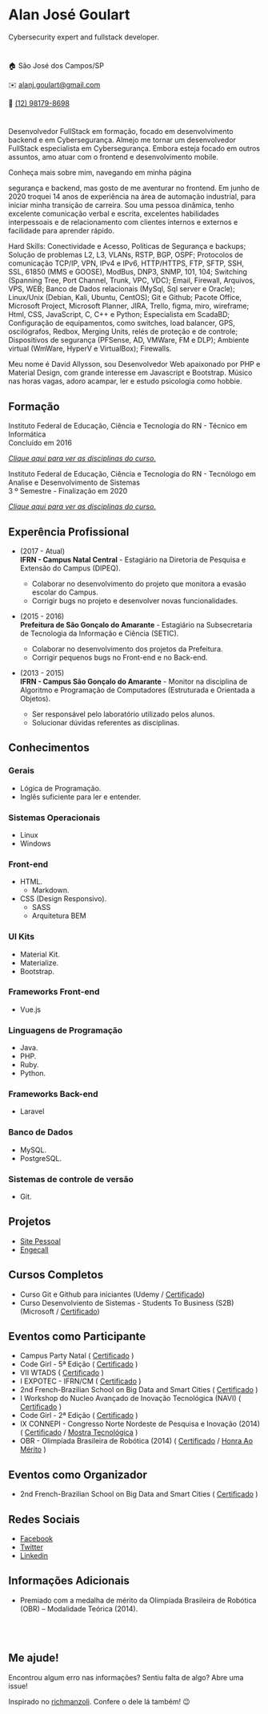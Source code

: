 # Alan José Goulart
Cybersecurity expert and fullstack developer.

# 

:house:    São José dos Campos/SP <br>

:envelope: alanj.goulart@gmail.com

:iphone:   [(12) 98179-8698][tel]

[tel]: https://api.whatsapp.com/send?phone=5512981798698

# 
Desenvolvedor FullStack em formação, focado em desenvolvimento backend e em Cybersegurança. Almejo me tornar um desenvolvedor FullStack especialista em Cybersegurança. Embora esteja focado em outros assuntos, amo atuar com o frontend e desenvolvimento mobile.

Conheça mais sobre mim, navegando em minha página

 segurança e backend, mas gosto de me aventurar no frontend. Em junho de 
2020 troquei 14 anos de experiência na área de automação industrial, para iniciar minha transição de carreira. Sou uma 
pessoa dinâmica, tenho excelente comunicação verbal e escrita, excelentes habilidades interpessoais e de 
relacionamento com clientes internos e externos e facilidade para aprender rápido. 

Hard Skills: Conectividade e Acesso, Políticas de Segurança e backups; Solução de problemas L2, L3, VLANs, RSTP, 
BGP, OSPF; Protocolos de comunicação TCP/IP, VPN, IPv4 e IPv6, HTTP/HTTPS, FTP, SFTP, SSH, SSL, 61850 (MMS 
e GOOSE), ModBus, DNP3, SNMP, 101, 104; Switching (Spanning Tree, Port Channel, Trunk, VPC, VDC); Email, 
Firewall, Arquivos, VPS, WEB; Banco de Dados relacionais (MySql, Sql server e Oracle); Linux/Unix (Debian, Kali, 
Ubuntu, CentOS); Git e Github; Pacote Office, Microsoft Project, Microsoft Planner, JIRA, Trello, figma, miro, wireframe; 
Html, CSS, JavaScript, C, C++ e Python; Especialista em ScadaBD; Configuração de equipamentos, como switches, 
load balancer, GPS, oscilógrafos, Redbox, Merging Units, relés de proteção e de controle; Dispositivos de segurança 
(PFSense, AD, VMWare, FM e DLP); Ambiente virtual (WmWare, HyperV e VirtualBox); Firewalls. 

Meu nome é David Allysson, sou Desenvolvedor Web apaixonado por PHP e Material Design, com grande interesse em Javascript e Bootstrap. Músico nas horas vagas, adoro acampar, ler e estudo psicologia como hobbie.

## Formação
Instituto Federal de Educação, Ciência e Tecnologia do RN - Técnico em Informática <br>
Concluído em 2016

[_Clique aqui para ver as disciplinas do curso._](DISCIPLINAS.md#técnico-em-informática)

Instituto Federal de Educação, Ciência e Tecnologia do RN - Tecnólogo em Analise e Desenvolvimento de Sistemas <br>
3 º Semestre - Finalização em 2020

[_Clique aqui para ver as disciplinas do curso._](DISCIPLINAS.md#tecnólogo-em-análise-e-desenvolvimento-de-sistemas)

## Experência Profissional
* (2017 -  Atual) <br>
**IFRN - Campus Natal Central** -
Estagiário na Diretoria de Pesquisa e Extensão do Campus (DIPEQ).
  * Colaborar no desenvolvimento do projeto que monitora a evasão escolar do Campus.
  * Corrigir bugs no projeto e desenvolver novas funcionalidades.


* (2015 -  2016) <br>
**Prefeitura de São Gonçalo do Amarante** -
Estagiário na Subsecretaria de Tecnologia da Informação e Ciência (SETIC).
  * Colaborar no desenvolvimento dos projetos da Prefeitura.
  * Corrigir pequenos bugs no Front-end e no Back-end.


* (2013 -  2015) <br>
**IFRN - Campus São Gonçalo do Amarante** -
Monitor na disciplina de Algoritmo e Programação de Computadores (Estruturada e Orientada a Objetos).
  * Ser responsável pelo laboratório utilizado pelos alunos.
  * Solucionar dúvidas referentes as disciplinas.

## Conhecimentos

### Gerais
* Lógica de Programação.
* Inglês suficiente para ler e entender.

### Sistemas Operacionais
* Linux
* Windows

### Front-end
* HTML.
  * Markdown.
* CSS (Design Responsivo).
  * SASS
  * Arquitetura BEM

### UI Kits
* Material Kit.
* Materialize.
* Bootstrap.

### Frameworks Front-end
* Vue.js

### Linguagens de Programação
* Java.
* PHP.
* Ruby.
* Python.

### Frameworks Back-end
* Laravel

### Banco de Dados
* MySQL.
* PostgreSQL.

### Sistemas de controle de versão
* Git.

## Projetos
* [Site Pessoal](https://davidallysson.github.io/)
* [Engecall](https://davidallysson.github.io/Engecall)

## Cursos Completos
* Curso Git e Github para iniciantes (Udemy / [Certificado](#))
* Curso Desenvolviento de Sistemas - Students To Business (S2B) (Microsoft / [Certificado](#))

## Eventos como Participante
* Campus Party Natal ( [Certificado](certificados/cpnatal.pdf) )
* Code Girl - 5ª Edição ( [Certificado](certificados/code-girl-5.pdf) )
* VII WTADS ( [Certificado](certificados/vii-workshop-tads.pdf) )
* I EXPOTEC - IFRN/CM ( [Certificado](certificados/expotecifrncm-2017.pdf) )
* 2nd French-Brazilian School on Big Data and Smart Cities ( [Certificado](certificados/smart-cities.pdf) )
* I Workshop do Nucleo Avançado de Inovação Tecnológica (NAVI) ( [Certificado](certificados/workshop-navi.pdf) )
* Code Girl - 2ª Edição ( [Certificado](certificados/code-girl-2.pdf) )
* IX CONNEPI - Congresso Norte Nordeste de Pesquisa e Inovação (2014) ( [Certificado](certificados/connepi-2014.pdf) / [Mostra Tecnológica](certificados/mostra-tecnologica.pdf) )
* OBR - Olimpíada Brasileira de Robótica (2014) ( [Certificado](certificados/obr-2014.pdf) / [Honra Ao Mérito](certificados/obr-honra-ao-merito.pdf) )

## Eventos como Organizador
* 2nd French-Brazilian School on Big Data and Smart Cities ( [Certificado](certificados/smart-cities-organization.pdf) )

## Redes Sociais
*  [Facebook](https://www.facebook.com/david.allysson.9)
*  [Twitter](https://twitter.com/DaviDAllysson)
*  [Linkedin](https://www.linkedin.com/in/david-allysson-527791118/)

## Informações Adicionais
* Premiado com a medalha de mérito da Olimpíada Brasileira de Robótica (OBR) – Modalidade Teórica (2014).

<br><br>

## Me ajude!
Encontrou algum erro nas informações? Sentiu falta de algo? Abre uma issue! <br>

Inspirado no [richmanzoli](https://github.com/richmanzoli/curriculo). Confere o dele lá também! :wink:
